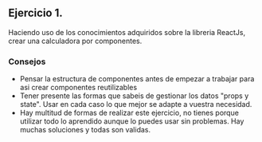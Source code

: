 ## Ejercicio 1.

Haciendo uso de los conocimientos adquiridos sobre la libreria ReactJs, crear una calculadora por componentes.

### Consejos

- Pensar la estructura de componentes antes de empezar a trabajar para asi crear componentes reutilizables
- Tener presente las formas que sabeis de gestionar los datos "props y state". Usar en cada caso lo que mejor se adapte a vuestra necesidad.
- Hay multitud de formas de realizar este ejercicio, no tienes porque utilizar todo lo aprendido aunque lo puedes usar sin problemas. Hay muchas soluciones y todas son validas.
